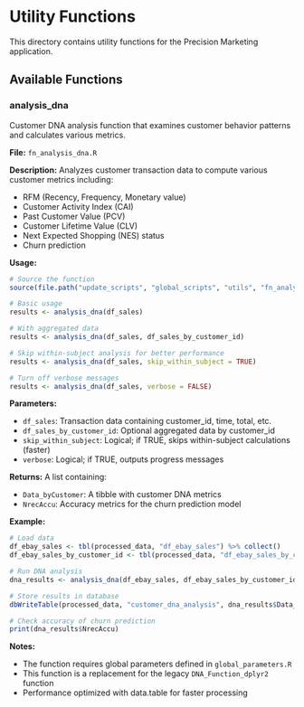 # Utility Functions

This directory contains utility functions for the Precision Marketing application.

## Available Functions

### analysis_dna

Customer DNA analysis function that examines customer behavior patterns and calculates various metrics.

**File:** `fn_analysis_dna.R`

**Description:**
Analyzes customer transaction data to compute various customer metrics including:
- RFM (Recency, Frequency, Monetary value)
- Customer Activity Index (CAI)
- Past Customer Value (PCV)
- Customer Lifetime Value (CLV)
- Next Expected Shopping (NES) status
- Churn prediction

**Usage:**
```r
# Source the function
source(file.path("update_scripts", "global_scripts", "utils", "fn_analysis_dna.R"))

# Basic usage
results <- analysis_dna(df_sales)

# With aggregated data
results <- analysis_dna(df_sales, df_sales_by_customer_id)

# Skip within-subject analysis for better performance
results <- analysis_dna(df_sales, skip_within_subject = TRUE)

# Turn off verbose messages
results <- analysis_dna(df_sales, verbose = FALSE)
```

**Parameters:**
- `df_sales`: Transaction data containing customer_id, time, total, etc.
- `df_sales_by_customer_id`: Optional aggregated data by customer_id
- `skip_within_subject`: Logical; if TRUE, skips within-subject calculations (faster)
- `verbose`: Logical; if TRUE, outputs progress messages

**Returns:**
A list containing:
- `Data_byCustomer`: A tibble with customer DNA metrics
- `NrecAccu`: Accuracy metrics for the churn prediction model

**Example:**
```r
# Load data
df_ebay_sales <- tbl(processed_data, "df_ebay_sales") %>% collect()
df_ebay_sales_by_customer_id <- tbl(processed_data, "df_ebay_sales_by_customer_id") %>% collect()

# Run DNA analysis
dna_results <- analysis_dna(df_ebay_sales, df_ebay_sales_by_customer_id)

# Store results in database
dbWriteTable(processed_data, "customer_dna_analysis", dna_results$Data_byCustomer, overwrite = TRUE)

# Check accuracy of churn prediction
print(dna_results$NrecAccu)
```

**Notes:**
- The function requires global parameters defined in `global_parameters.R`
- This function is a replacement for the legacy `DNA_Function_dplyr2` function
- Performance optimized with data.table for faster processing